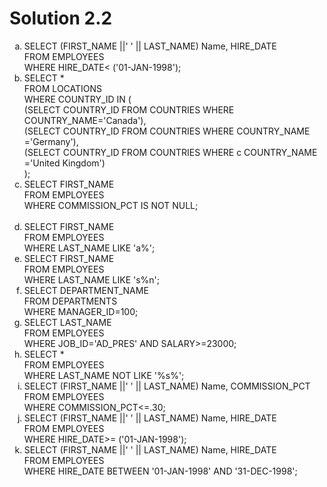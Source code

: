 # Solution 2.2
<ol type='a'>
<li> SELECT (FIRST_NAME ||' ' || LAST_NAME) Name, HIRE_DATE<br>
FROM EMPLOYEES<br>
WHERE HIRE_DATE< ('01-JAN-1998');</li>
<li>SELECT * <br>
FROM LOCATIONS <br>
WHERE COUNTRY_ID IN (<br>
(SELECT COUNTRY_ID FROM COUNTRIES WHERE COUNTRY_NAME='Canada'),<br>
(SELECT COUNTRY_ID FROM COUNTRIES WHERE COUNTRY_NAME ='Germany'),<br>
(SELECT COUNTRY_ID FROM COUNTRIES WHERE c COUNTRY_NAME ='United Kingdom')<br>
);</li>
<li> SELECT FIRST_NAME<br>
FROM EMPLOYEES<br>
WHERE COMMISSION_PCT IS NOT NULL;</li><br>
<li> SELECT FIRST_NAME<br>
FROM EMPLOYEES<br>
WHERE LAST_NAME LIKE 'a%';</li>
<li> SELECT FIRST_NAME<br>
FROM EMPLOYEES<br>
WHERE LAST_NAME LIKE 's%n';</li>
<li> SELECT DEPARTMENT_NAME<br>
FROM DEPARTMENTS<br>
WHERE MANAGER_ID=100;</li>
<li> SELECT LAST_NAME<br>
FROM EMPLOYEES<br>
WHERE JOB_ID='AD_PRES' AND SALARY>=23000;</li>
<li> SELECT *<br>
FROM EMPLOYEES<br>
WHERE LAST_NAME NOT LIKE '%s%';</li>
<li>SELECT (FIRST_NAME ||' ' || LAST_NAME) Name, COMMISSION_PCT<br>
FROM EMPLOYEES<br>
WHERE COMMISSION_PCT<=.30;<br>
<li> SELECT (FIRST_NAME ||' ' || LAST_NAME) Name, HIRE_DATE<br>
FROM EMPLOYEES<br>
WHERE HIRE_DATE>= ('01-JAN-1998');</li>
<li> SELECT (FIRST_NAME ||' ' || LAST_NAME) Name, HIRE_DATE<br>
FROM EMPLOYEES<br>
WHERE HIRE_DATE BETWEEN '01-JAN-1998' AND '31-DEC-1998';</li>

</ol>

